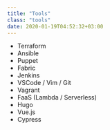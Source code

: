 ```yaml
---
title: "Tools"
class: "tools"
date: 2020-01-19T04:52:32+03:00
---
```


- Terraform
- Ansible
- Puppet
- Fabric
- Jenkins
- VSCode / Vim / Git
- Vagrant
- FaaS (Lambda / Serverless)
- Hugo
- Vue.js
- Cypress
